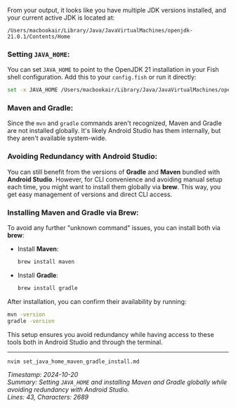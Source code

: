 From your output, it looks like you have multiple JDK versions installed, and your current active JDK is located at:

```
/Users/macbookair/Library/Java/JavaVirtualMachines/openjdk-21.0.1/Contents/Home
```

### Setting `JAVA_HOME`:
You can set `JAVA_HOME` to point to the OpenJDK 21 installation in your Fish shell configuration. Add this to your `config.fish` or run it directly:

```bash
set -x JAVA_HOME /Users/macbookair/Library/Java/JavaVirtualMachines/openjdk-21.0.1/Contents/Home
```

### Maven and Gradle:
Since the `mvn` and `gradle` commands aren't recognized, Maven and Gradle are not installed globally. It's likely Android Studio has them internally, but they aren't available system-wide.

### Avoiding Redundancy with Android Studio:
You can still benefit from the versions of **Gradle** and **Maven** bundled with **Android Studio**. However, for CLI convenience and avoiding manual setup each time, you might want to install them globally via **brew**. This way, you get easy management of versions and direct CLI access.

### Installing Maven and Gradle via Brew:
To avoid any further "unknown command" issues, you can install both via **brew**:

- Install **Maven**:
  ```bash
  brew install maven
  ```

- Install **Gradle**:
  ```bash
  brew install gradle
  ```

After installation, you can confirm their availability by running:
```bash
mvn -version
gradle -version
```

This setup ensures you avoid redundancy while having access to these tools both in Android Studio and through the terminal.

---

```bash
nvim set_java_home_maven_gradle_install.md
```

*Timestamp: 2024-10-20*  
*Summary: Setting `JAVA_HOME` and installing Maven and Gradle globally while avoiding redundancy with Android Studio.*  
*Lines: 43, Characters: 2689*
